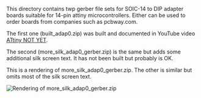 This directory contains twp gerber file sets for SOIC-14 to DIP adapter
boards suitable for 14-pin attiny microcontrollers.  Either can be used
to order boards from companies such as pcbway.com.

The first one (built_adap0.zip) was built and documented in YouTube
video [ATtiny NOT YET](https://youtu.be/6kmzeZAO-2E?si=AeVubq3f_lqO6qUc).

The second (more_silk_adap0_gerber.zip) is the same but adds some
additional silk screen text.  It has not been built but probably is OK.

This is a rendering of more_silk_adap0_gerber.zip.  The other is
similar but omits most of the silk screen text.

![Rendering of more_silk_adap0_gerber.zip](attiny/attiny_adapter/adapter_image.png)
